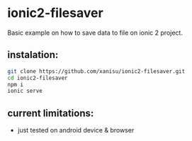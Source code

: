 # ionic2-filesaver

Basic example on how to save data to file on ionic 2 project.

## instalation:
```bash
git clone https://github.com/xanisu/ionic2-filesaver.git
cd ionic2-filesaver
npm i
ionic serve
```

## current limitations:
- just tested on android device & browser

